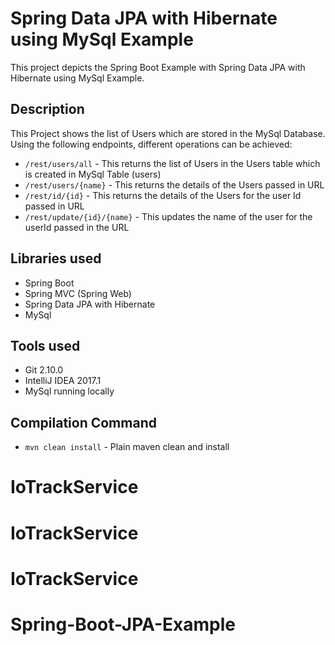 # Spring Data JPA with Hibernate using MySql Example
This project depicts the Spring Boot Example with Spring Data JPA with Hibernate using MySql Example.

## Description
This Project shows the list of Users which are stored in the MySql Database. Using the following endpoints, different operations can be achieved:
- `/rest/users/all` - This returns the list of Users in the Users table which is created in MySql Table (users)
- `/rest/users/{name}` - This returns the details of the Users passed in URL
- `/rest/id/{id}` - This returns the details of the Users for the user Id passed in URL
- `/rest/update/{id}/{name}` - This updates the name of the user for the userId passed in the URL

## Libraries used
- Spring Boot
- Spring MVC (Spring Web)
- Spring Data JPA with Hibernate
- MySql

## Tools used
- Git 2.10.0
- IntelliJ IDEA 2017.1
- MySql running locally

## Compilation Command
- `mvn clean install` - Plain maven clean and install
# IoTrackService
# IoTrackService
# IoTrackService
# Spring-Boot-JPA-Example
